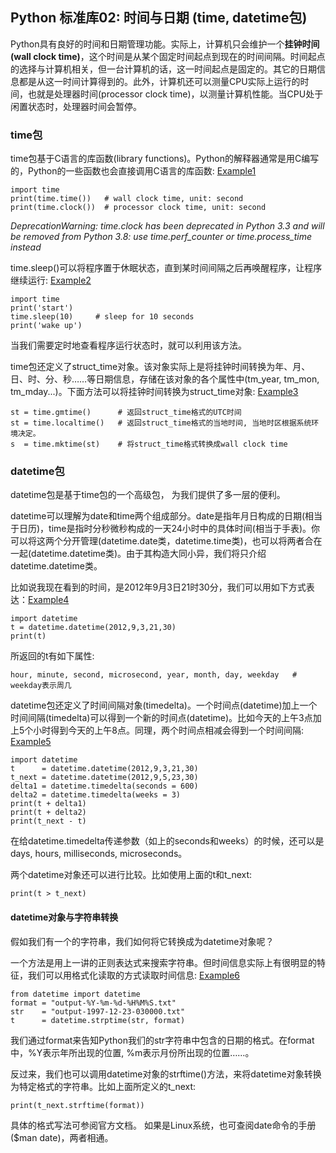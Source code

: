 ## Python 标准库02: 时间与日期 (time, datetime包)
Python具有良好的时间和日期管理功能。实际上，计算机只会维护一个**挂钟时间(wall clock time)**，这个时间是从某个固定时间起点到现在的时间间隔。时间起点的选择与计算机相关，但一台计算机的话，这一时间起点是固定的。其它的日期信息都是从这一时间计算得到的。此外，计算机还可以测量CPU实际上运行的时间，也就是处理器时间(processor clock time)，以测量计算机性能。当CPU处于闲置状态时，处理器时间会暂停。

### time包
time包基于C语言的库函数(library functions)。Python的解释器通常是用C编写的，Python的一些函数也会直接调用C语言的库函数: [Example1](time1.py)
```
import time
print(time.time())   # wall clock time, unit: second
print(time.clock())  # processor clock time, unit: second
```
*DeprecationWarning: time.clock has been deprecated in Python 3.3 and will be removed from Python 3.8: use time.perf_counter or time.process_time instead*

time.sleep()可以将程序置于休眠状态，直到某时间间隔之后再唤醒程序，让程序继续运行: [Example2](time2.py)
```
import time
print('start')
time.sleep(10)     # sleep for 10 seconds
print('wake up')
```
当我们需要定时地查看程序运行状态时，就可以利用该方法。

time包还定义了struct_time对象。该对象实际上是将挂钟时间转换为年、月、日、时、分、秒……等日期信息，存储在该对象的各个属性中(tm_year, tm_mon, tm_mday...)。下面方法可以将挂钟时间转换为struct_time对象: [Example3](time3.py)
```
st = time.gmtime()      # 返回struct_time格式的UTC时间
st = time.localtime()   # 返回struct_time格式的当地时间, 当地时区根据系统环境决定。
s  = time.mktime(st)    # 将struct_time格式转换成wall clock time
```

### datetime包
datetime包是基于time包的一个高级包， 为我们提供了多一层的便利。

datetime可以理解为date和time两个组成部分。date是指年月日构成的日期(相当于日历)，time是指时分秒微秒构成的一天24小时中的具体时间(相当于手表)。你可以将这两个分开管理(datetime.date类，datetime.time类)，也可以将两者合在一起(datetime.datetime类)。由于其构造大同小异，我们将只介绍datetime.datetime类。

比如说我现在看到的时间，是2012年9月3日21时30分，我们可以用如下方式表达：[Example4](time4.py)
```
import datetime
t = datetime.datetime(2012,9,3,21,30)
print(t)
```
所返回的t有如下属性:
```
hour, minute, second, microsecond, year, month, day, weekday   # weekday表示周几
```

datetime包还定义了时间间隔对象(timedelta)。一个时间点(datetime)加上一个时间间隔(timedelta)可以得到一个新的时间点(datetime)。比如今天的上午3点加上5个小时得到今天的上午8点。同理，两个时间点相减会得到一个时间间隔: [Example5](time5.py)
```
import datetime
t      = datetime.datetime(2012,9,3,21,30)
t_next = datetime.datetime(2012,9,5,23,30)
delta1 = datetime.timedelta(seconds = 600)
delta2 = datetime.timedelta(weeks = 3)
print(t + delta1)
print(t + delta2)
print(t_next - t)
```
在给datetime.timedelta传递参数（如上的seconds和weeks）的时候，还可以是days, hours, milliseconds, microseconds。

两个datetime对象还可以进行比较。比如使用上面的t和t_next:
```
print(t > t_next)
```
#### datetime对象与字符串转换
假如我们有一个的字符串，我们如何将它转换成为datetime对象呢？

一个方法是用上一讲的正则表达式来搜索字符串。但时间信息实际上有很明显的特征，我们可以用格式化读取的方式读取时间信息: [Example6](time6.py)
```
from datetime import datetime
format = "output-%Y-%m-%d-%H%M%S.txt" 
str    = "output-1997-12-23-030000.txt" 
t      = datetime.strptime(str, format)
```
我们通过format来告知Python我们的str字符串中包含的日期的格式。在format中，%Y表示年所出现的位置, %m表示月份所出现的位置……。

反过来，我们也可以调用datetime对象的strftime()方法，来将datetime对象转换为特定格式的字符串。比如上面所定义的t_next:
```
print(t_next.strftime(format))
```
具体的格式写法可参阅官方文档。 如果是Linux系统，也可查阅date命令的手册($man date)，两者相通。





